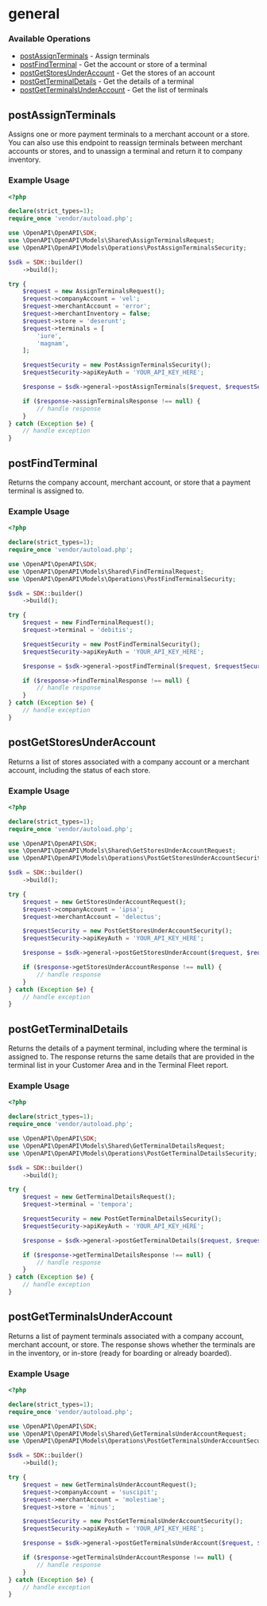 # general

### Available Operations

* [postAssignTerminals](#postassignterminals) - Assign terminals
* [postFindTerminal](#postfindterminal) - Get the account or store of a terminal
* [postGetStoresUnderAccount](#postgetstoresunderaccount) - Get the stores of an account
* [postGetTerminalDetails](#postgetterminaldetails) - Get the details of a terminal
* [postGetTerminalsUnderAccount](#postgetterminalsunderaccount) - Get the list of terminals

## postAssignTerminals

Assigns one or more payment terminals to a merchant account or a store. You can also use this endpoint to reassign terminals between merchant accounts or stores, and to unassign a terminal and return it to company inventory.

### Example Usage

```php
<?php

declare(strict_types=1);
require_once 'vendor/autoload.php';

use \OpenAPI\OpenAPI\SDK;
use \OpenAPI\OpenAPI\Models\Shared\AssignTerminalsRequest;
use \OpenAPI\OpenAPI\Models\Operations\PostAssignTerminalsSecurity;

$sdk = SDK::builder()
    ->build();

try {
    $request = new AssignTerminalsRequest();
    $request->companyAccount = 'vel';
    $request->merchantAccount = 'error';
    $request->merchantInventory = false;
    $request->store = 'deserunt';
    $request->terminals = [
        'iure',
        'magnam',
    ];

    $requestSecurity = new PostAssignTerminalsSecurity();
    $requestSecurity->apiKeyAuth = 'YOUR_API_KEY_HERE';

    $response = $sdk->general->postAssignTerminals($request, $requestSecurity);

    if ($response->assignTerminalsResponse !== null) {
        // handle response
    }
} catch (Exception $e) {
    // handle exception
}
```

## postFindTerminal

Returns the company account, merchant account, or store that a payment terminal is assigned to.

### Example Usage

```php
<?php

declare(strict_types=1);
require_once 'vendor/autoload.php';

use \OpenAPI\OpenAPI\SDK;
use \OpenAPI\OpenAPI\Models\Shared\FindTerminalRequest;
use \OpenAPI\OpenAPI\Models\Operations\PostFindTerminalSecurity;

$sdk = SDK::builder()
    ->build();

try {
    $request = new FindTerminalRequest();
    $request->terminal = 'debitis';

    $requestSecurity = new PostFindTerminalSecurity();
    $requestSecurity->apiKeyAuth = 'YOUR_API_KEY_HERE';

    $response = $sdk->general->postFindTerminal($request, $requestSecurity);

    if ($response->findTerminalResponse !== null) {
        // handle response
    }
} catch (Exception $e) {
    // handle exception
}
```

## postGetStoresUnderAccount

Returns a list of stores associated with a company account or a merchant account, including the status of each store.

### Example Usage

```php
<?php

declare(strict_types=1);
require_once 'vendor/autoload.php';

use \OpenAPI\OpenAPI\SDK;
use \OpenAPI\OpenAPI\Models\Shared\GetStoresUnderAccountRequest;
use \OpenAPI\OpenAPI\Models\Operations\PostGetStoresUnderAccountSecurity;

$sdk = SDK::builder()
    ->build();

try {
    $request = new GetStoresUnderAccountRequest();
    $request->companyAccount = 'ipsa';
    $request->merchantAccount = 'delectus';

    $requestSecurity = new PostGetStoresUnderAccountSecurity();
    $requestSecurity->apiKeyAuth = 'YOUR_API_KEY_HERE';

    $response = $sdk->general->postGetStoresUnderAccount($request, $requestSecurity);

    if ($response->getStoresUnderAccountResponse !== null) {
        // handle response
    }
} catch (Exception $e) {
    // handle exception
}
```

## postGetTerminalDetails

Returns the details of a payment terminal, including where the terminal is assigned to. The response returns the same details that are provided in the terminal list in your Customer Area and in the Terminal Fleet report.

### Example Usage

```php
<?php

declare(strict_types=1);
require_once 'vendor/autoload.php';

use \OpenAPI\OpenAPI\SDK;
use \OpenAPI\OpenAPI\Models\Shared\GetTerminalDetailsRequest;
use \OpenAPI\OpenAPI\Models\Operations\PostGetTerminalDetailsSecurity;

$sdk = SDK::builder()
    ->build();

try {
    $request = new GetTerminalDetailsRequest();
    $request->terminal = 'tempora';

    $requestSecurity = new PostGetTerminalDetailsSecurity();
    $requestSecurity->apiKeyAuth = 'YOUR_API_KEY_HERE';

    $response = $sdk->general->postGetTerminalDetails($request, $requestSecurity);

    if ($response->getTerminalDetailsResponse !== null) {
        // handle response
    }
} catch (Exception $e) {
    // handle exception
}
```

## postGetTerminalsUnderAccount

Returns a list of payment terminals associated with a company account, merchant account, or store. The response shows whether the terminals are in the inventory, or in-store (ready for boarding or already boarded).

### Example Usage

```php
<?php

declare(strict_types=1);
require_once 'vendor/autoload.php';

use \OpenAPI\OpenAPI\SDK;
use \OpenAPI\OpenAPI\Models\Shared\GetTerminalsUnderAccountRequest;
use \OpenAPI\OpenAPI\Models\Operations\PostGetTerminalsUnderAccountSecurity;

$sdk = SDK::builder()
    ->build();

try {
    $request = new GetTerminalsUnderAccountRequest();
    $request->companyAccount = 'suscipit';
    $request->merchantAccount = 'molestiae';
    $request->store = 'minus';

    $requestSecurity = new PostGetTerminalsUnderAccountSecurity();
    $requestSecurity->apiKeyAuth = 'YOUR_API_KEY_HERE';

    $response = $sdk->general->postGetTerminalsUnderAccount($request, $requestSecurity);

    if ($response->getTerminalsUnderAccountResponse !== null) {
        // handle response
    }
} catch (Exception $e) {
    // handle exception
}
```
